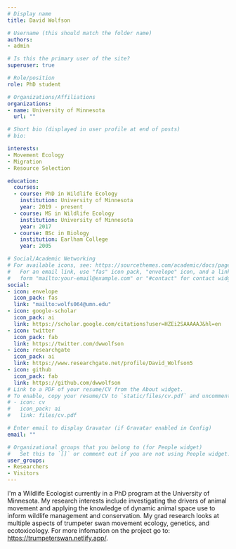 ```yaml
---
# Display name
title: David Wolfson

# Username (this should match the folder name)
authors: 
- admin

# Is this the primary user of the site?
superuser: true

# Role/position
role: PhD student

# Organizations/Affiliations
organizations:
- name: University of Minnesota
  url: ""

# Short bio (displayed in user profile at end of posts)
# bio: 

interests:
- Movement Ecology
- Migration
- Resource Selection

education:
  courses:
  - course: PhD in Wildlife Ecology
    institution: University of Minnesota
    year: 2019 - present
  - course: MS in Wildlife Ecology
    institution: University of Minnesota
    year: 2017
  - course: BSc in Biology
    institution: Earlham College
    year: 2005

# Social/Academic Networking
# For available icons, see: https://sourcethemes.com/academic/docs/page-builder/#icons
#   For an email link, use "fas" icon pack, "envelope" icon, and a link in the
#   form "mailto:your-email@example.com" or "#contact" for contact widget.
social:
- icon: envelope
  icon_pack: fas
  link: "mailto:wolfs064@umn.edu"
- icon: google-scholar
  icon_pack: ai
  link: https://scholar.google.com/citations?user=HZEi2SAAAAAJ&hl=en
- icon: twitter
  icon_pack: fab
  link: https://twitter.com/dwwolfson
- icon: researchgate
  icon_pack: ai
  link: https://www.researchgate.net/profile/David_Wolfson5
- icon: github
  icon_pack: fab
  link: https://github.com/dwwolfson
# Link to a PDF of your resume/CV from the About widget.
# To enable, copy your resume/CV to `static/files/cv.pdf` and uncomment the lines below.
# - icon: cv
#   icon_pack: ai
#   link: files/cv.pdf

# Enter email to display Gravatar (if Gravatar enabled in Config)
email: ""

# Organizational groups that you belong to (for People widget)
#   Set this to `[]` or comment out if you are not using People widget.
user_groups:
- Researchers
- Visitors
---
```


I'm a Wildlife Ecologist currently in a PhD program at the University of Minnesota. My research interests include investigating the drivers of animal movement and applying the knowledge of dynamic animal space use to inform wildlife management and conservation. My grad research looks at multiple aspects of trumpeter swan movement ecology, genetics, and ecotoxicology. For more infomation on the project go to: https://trumpeterswan.netlify.app/.

